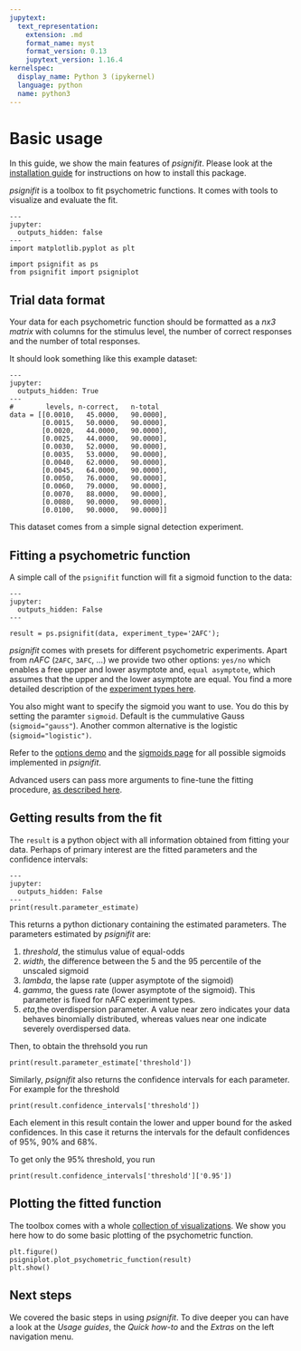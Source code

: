 ```yaml
---
jupytext:
  text_representation:
    extension: .md
    format_name: myst
    format_version: 0.13
    jupytext_version: 1.16.4
kernelspec:
  display_name: Python 3 (ipykernel)
  language: python
  name: python3
---
```


# Basic usage

In this guide, we show the main features of *psignifit*. Please
look at the [installation guide](./install_guide) for instructions 
on how to install this package.

*psignifit* is a toolbox to fit psychometric functions. It comes
with tools to visualize and evaluate the fit.


```{code-cell} ipython3
---
jupyter:
  outputs_hidden: false
---
import matplotlib.pyplot as plt

import psignifit as ps
from psignifit import psigniplot
```


## Trial data format

Your data for each psychometric function should be formatted as a *nx3
matrix* with columns for the stimulus level, the number of correct
responses and the number of total responses.

It should look something like this example dataset:

```{code-cell} ipython3
---
jupyter:
  outputs_hidden: True
---
#        levels, n-correct,   n-total
data = [[0.0010,   45.0000,   90.0000],
        [0.0015,   50.0000,   90.0000],
        [0.0020,   44.0000,   90.0000],
        [0.0025,   44.0000,   90.0000],
        [0.0030,   52.0000,   90.0000],
        [0.0035,   53.0000,   90.0000],
        [0.0040,   62.0000,   90.0000],
        [0.0045,   64.0000,   90.0000],
        [0.0050,   76.0000,   90.0000],
        [0.0060,   79.0000,   90.0000],
        [0.0070,   88.0000,   90.0000],
        [0.0080,   90.0000,   90.0000],
        [0.0100,   90.0000,   90.0000]]
```

This dataset comes from a simple signal detection experiment.

## Fitting a psychometric function

A simple call of the `psignifit` function
will fit a sigmoid function to the data:


```{code-cell} ipython3
---
jupyter:
  outputs_hidden: False
---

result = ps.psignifit(data, experiment_type='2AFC');
```

*psignifit* comes with presets for different psychometric
experiments. 
Apart from *nAFC* (`2AFC`, `3AFC`, ...) 
we provide two other options:  `yes/no` which enables a 
free upper and lower asymptote and,
`equal asymptote`, 
which assumes that the upper and the lower asymptote are equal. 
You find a more detailed description of the 
[experiment types here](examples/basic-options).

You also might want to specify the sigmoid you want to use. 
You do this by setting the paramter `sigmoid`. Default is 
the cummulative Gauss (`sigmoid="gauss"`). Another 
common alternative is the logistic (`sigmoid="logistic")`.

Refer to the [options demo](examples/basic-options) and the [sigmoids page](examples/plot_all_sigmoids)
for all possible sigmoids implemented in *psignifit*.

Advanced users can pass more arguments to fine-tune the fitting procedure,
[as described here](examples/advanced-options).


## Getting results from the fit

The `result` is a python object with all information obtained from
fitting your data. Perhaps of primary interest are the fitted parameters
and the confidence intervals:

```{code-cell} ipython3
---
jupyter:
  outputs_hidden: False
---
print(result.parameter_estimate)
```

This returns a python dictionary containing the estimated parameters.
The parameters estimated by *psignifit* are:

1.  *threshold*, the stimulus value of equal-odds
2.  *width*, the difference between the 5 and the 95 percentile of the
    unscaled sigmoid
3.  *lambda*, the lapse rate (upper asymptote of the sigmoid)
4.  *gamma*, the guess rate (lower asymptote of the sigmoid). This
    parameter is fixed for nAFC experiment types.
5.  *eta*,the overdispersion parameter. A value near zero indicates your
    data behaves binomially distributed, whereas values near one
    indicate severely overdispersed data.


Then, to obtain the threhsold you run

```{code-cell} ipython3
print(result.parameter_estimate['threshold'])
```



Similarly, *psignifit* also returns the confidence intervals for 
each parameter. For example for the threshold 

```{code-cell} ipython3
print(result.confidence_intervals['threshold'])
```

Each element in this result contain the lower and
upper bound for the asked confidences. 
In this case it returns the intervals for the default confidences of 
95%, 90% and 68%.

To get only the 95% threshold, you run 
```{code-cell} ipython3
print(result.confidence_intervals['threshold']['0.95'])
```

## Plotting the fitted function

The toolbox comes with a whole [collection of visualizations](examples/plotting). 
We show you here how to do some basic plotting of the psychometric function. 


```{code-cell} ipython3
plt.figure()
psigniplot.plot_psychometric_function(result)
plt.show()
```




## Next steps

We covered the basic steps in using *psignifit*.
To dive deeper you can have a look at the *Usage guides*, the *Quick how-to*
and the *Extras* on the left navigation menu.
